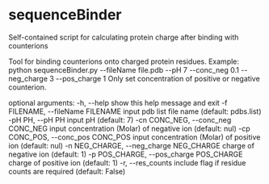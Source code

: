 # sequenceBinder
Self-contained script for calculating protein charge after binding with counterions

Tool for binding counterions onto charged protein residues. Example: python
sequenceBinder.py --fileName file.pdb --pH 7 --conc_neg 0.1 --neg_charge 3
--pos_charge 1 Only set concentration of positive or negative counterion.

optional arguments:
  -h, --help            show this help message and exit
  -f FILENAME, --fileName FILENAME
                        input pdb list file name (default: pdbs.list)
  -pH PH, --pH PH       input pH (default: 7)
  -cn CONC_NEG, --conc_neg CONC_NEG
                        input concentration (Molar) of negative ion (default:
                        nul)
  -cp CONC_POS, --conc_pos CONC_POS
                        input concentration (Molar) of positive ion (default:
                        nul)
  -n NEG_CHARGE, --neg_charge NEG_CHARGE
                        charge of negative ion (default: 1)
  -p POS_CHARGE, --pos_charge POS_CHARGE
                        charge of positive ion (default: 1)
  -r, --res_counts      include flag if residue counts are required (default:
                        False)
